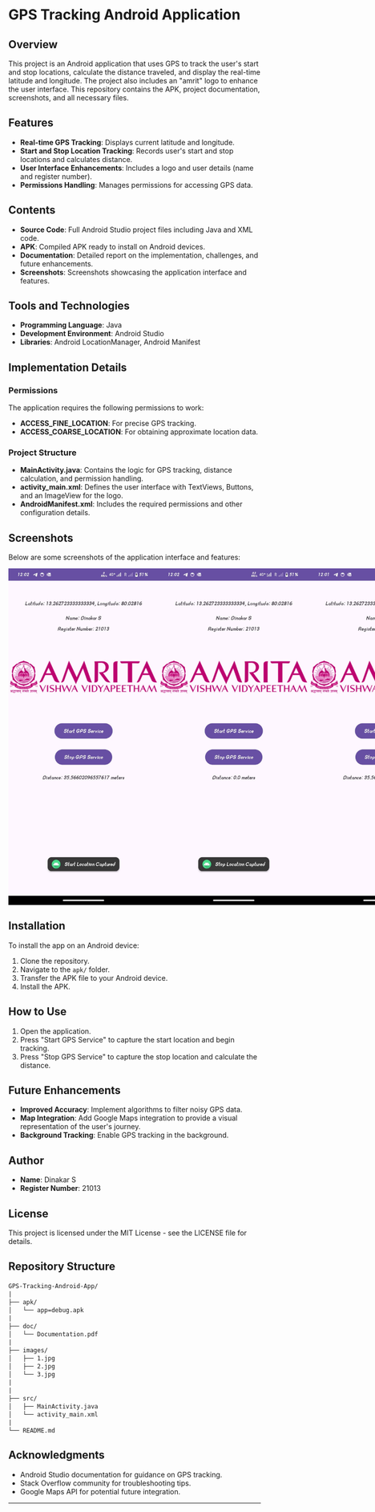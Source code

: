 
# GPS Tracking Android Application

## Overview
This project is an Android application that uses GPS to track the user's start and stop locations, calculate the distance traveled, and display the real-time latitude and longitude. The project also includes an "amrit" logo to enhance the user interface. This repository contains the APK, project documentation, screenshots, and all necessary files.

## Features
- **Real-time GPS Tracking**: Displays current latitude and longitude.
- **Start and Stop Location Tracking**: Records user's start and stop locations and calculates distance.
- **User Interface Enhancements**: Includes a logo and user details (name and register number).
- **Permissions Handling**: Manages permissions for accessing GPS data.

## Contents
- **Source Code**: Full Android Studio project files including Java and XML code.
- **APK**: Compiled APK ready to install on Android devices.
- **Documentation**: Detailed report on the implementation, challenges, and future enhancements.
- **Screenshots**: Screenshots showcasing the application interface and features.

## Tools and Technologies
- **Programming Language**: Java
- **Development Environment**: Android Studio
- **Libraries**: Android LocationManager, Android Manifest

## Implementation Details

### Permissions
The application requires the following permissions to work:
- **ACCESS_FINE_LOCATION**: For precise GPS tracking.
- **ACCESS_COARSE_LOCATION**: For obtaining approximate location data.

### Project Structure
- **MainActivity.java**: Contains the logic for GPS tracking, distance calculation, and permission handling.
- **activity_main.xml**: Defines the user interface with TextViews, Buttons, and an ImageView for the logo.
- **AndroidManifest.xml**: Includes the required permissions and other configuration details.

## Screenshots
Below are some screenshots of the application interface and features:

<div style="display: flex; justify-content: space-around;"> <img src="images/2.jpg" alt="Start Screen" width="300"> <img src="images/3.jpg" alt="Tracking Screen" width="300"> <img src="images/1.jpg" alt="Distance Screen" width="300"> </div>

## Installation
To install the app on an Android device:
1. Clone the repository.
2. Navigate to the `apk/` folder.
3. Transfer the APK file to your Android device.
4. Install the APK.

## How to Use
1. Open the application.
2. Press "Start GPS Service" to capture the start location and begin tracking.
3. Press "Stop GPS Service" to capture the stop location and calculate the distance.

## Future Enhancements
- **Improved Accuracy**: Implement algorithms to filter noisy GPS data.
- **Map Integration**: Add Google Maps integration to provide a visual representation of the user's journey.
- **Background Tracking**: Enable GPS tracking in the background.

## Author
- **Name**: Dinakar S  
- **Register Number**: 21013

## License
This project is licensed under the MIT License - see the LICENSE file for details.

## Repository Structure
```
GPS-Tracking-Android-App/
|
├── apk/
│   └── app=debug.apk
|
├── doc/
│   └── Documentation.pdf
|
├── images/
│   ├── 1.jpg
│   ├── 2.jpg
│   └── 3.jpg
|
|
├── src/
│   ├── MainActivity.java
│   └── activity_main.xml
|
└── README.md
```

## Acknowledgments
- Android Studio documentation for guidance on GPS tracking.
- Stack Overflow community for troubleshooting tips.
- Google Maps API for potential future integration.

---

